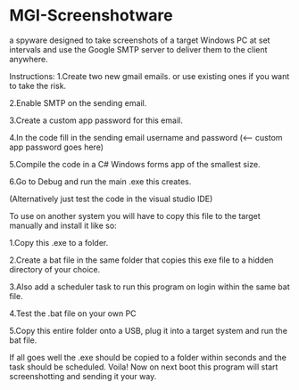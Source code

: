 # MGI-Screenshotware
a spyware designed to take screenshots of a target Windows PC at set intervals and use the Google SMTP server to deliver them to the client anywhere.

Instructions: 
1.Create two new gmail emails. or use existing ones if you want to take the risk.

2.Enable SMTP on the sending email.

3.Create a custom app password for this email.

4.In the code fill in the sending email username and password (<-- custom app password goes here)

5.Compile the code in a C# Windows forms app of the smallest size.

6.Go to Debug and run the main .exe this creates.

(Alternatively just test the code in the visual studio IDE)


To use on another system you will have to copy this file to the target manually and install it like so:

1.Copy this .exe to a folder.

2.Create a bat file in the same folder that copies this exe file to a hidden directory of your choice.

3.Also add a scheduler task to run this program on login within the same bat file.

4.Test the .bat file on your own PC

5.Copy this entire folder onto a USB, plug it into a target system and run the bat file.


If all goes well the .exe should be copied to a folder within seconds and the task should be scheduled.
Voila! Now on next boot this program will start screenshotting and sending it your way.
